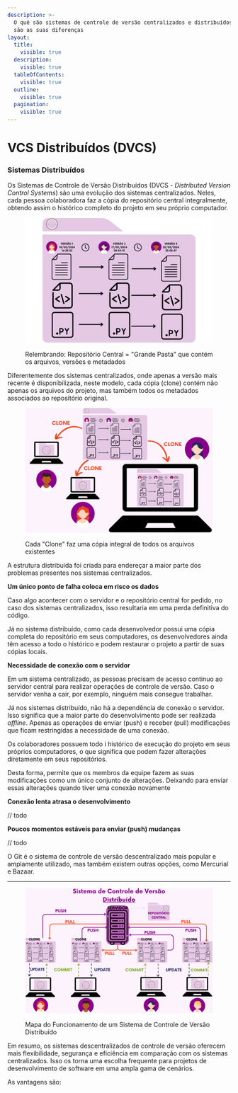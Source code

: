 ```yaml
---
description: >-
  O quê são sistemas de controle de versão centralizados e distribuídos e quais
  são as suas diferenças
layout:
  title:
    visible: true
  description:
    visible: true
  tableOfContents:
    visible: true
  outline:
    visible: true
  pagination:
    visible: true
---
```


# VCS Distribuídos (DVCS)

### **Sistemas Distribuídos**&#x20;

Os Sistemas de Controle de Versão Distribuídos (DVCS - _Distributed Version Control Systems_) são uma evolução dos sistemas centralizados. Neles, cada pessoa colaboradora faz a cópia do repositório central integralmente, obtendo assim o histórico completo do projeto em seu próprio computador.&#x20;

<figure><img src="../../.gitbook/assets/ebook images.png" alt=""><figcaption><p>Relembrando: Repositório Central = "Grande Pasta" que contém os arquivos, versões e metadados</p></figcaption></figure>

Diferentemente dos sistemas centralizados, onde apenas a versão mais recente é disponibilizada, neste modelo, cada cópia (clone) contém não apenas os arquivos do projeto, mas também todos os metadados associados ao repositório original.



<figure><img src="../../.gitbook/assets/15.png" alt=""><figcaption><p>Cada "Clone" faz uma cópia integral de todos os arquivos existentes</p></figcaption></figure>

A estrutura distribuída foi criada para endereçar a maior parte dos problemas presentes nos sistemas centralizados.



**Um único ponto de falha coloca em risco os dados**

Caso algo acontecer com o servidor e o repositório central for pedido, no caso dos sistemas centralizados, isso resultaria em uma perda definitiva do código.&#x20;

Já no sistema distribuído, como cada desenvolvedor possui uma cópia completa do repositório em seus computadores, os desenvolvedores ainda têm acesso a todo o histórico e podem restaurar o projeto a partir de suas cópias locais.



**Necessidade de conexão com o servidor**

Em um sistema centralizado, as pessoas precisam de acesso contínuo ao servidor central para realizar operações de controle de versão. Caso o servidor venha a cair, por exemplo, ninguém mais consegue trabalhar.

Já nos sistemas distribuído, não há a dependência de conexão o servidor. Isso significa que a maior parte do desenvolvimento pode ser realizada _offline_. Apenas as operações de enviar (push) e receber (pull) modificações que ficam restringidas a necessidade de uma conexão.

Os colaboradores possuem todo i histórico de execução do projeto em seus próprios computadores, o que significa que podem fazer alterações diretamente em seus repositórios.&#x20;

Desta forma, permite que os membros da equipe fazem as suas modificações como um único conjunto de alterações. Deixando para enviar essas alterações quando tiver uma conexão novamente

**Conexão lenta atrasa o desenvolvimento**

// todo

**Poucos momentos estáveis para enviar (push) mudanças**

// todo



O Git é o sistema de controle de versão descentralizado mais popular e amplamente utilizado, mas também existem outras opções, como Mercurial e Bazaar.











***



<figure><img src="../../.gitbook/assets/ajuste.png" alt=""><figcaption><p>Mapa do Funcionamento de um Sistema de Controle de Versão Distribuído</p></figcaption></figure>



Em resumo, os sistemas descentralizados de controle de versão oferecem mais flexibilidade, segurança e eficiência em comparação com os sistemas centralizados. Isso os torna uma escolha frequente para projetos de desenvolvimento de software em uma ampla gama de cenários.



As vantagens são:



